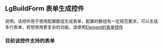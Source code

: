 <script>
export default{
    name:"lg-simple-table-md",
data(){
    return{
        
    }
},
methods:{
   
}
}
</script>
## LgBuildForm 表单生成控件
说明，该控件用于使用配置数组生成表单，配置的数组有一定规范要求，可以生成多行表单，若想使用更复杂的功能，请使用[Element的表单控件](http://element-cn.eleme.io/#/zh-CN/component/form)

### 目前该控件支持的表单
